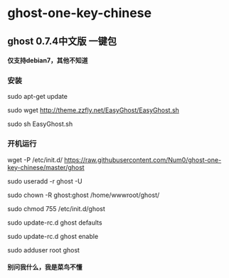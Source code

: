 # ghost-one-key-chinese
## ghost 0.7.4中文版 一键包
#### 仅支持debian7，其他不知道
### 安装
sudo apt-get update

sudo wget http://theme.zzfly.net/EasyGhost/EasyGhost.sh

sudo sh EasyGhost.sh
### 开机运行
wget -P /etc/init.d/ https://raw.githubusercontent.com/Num0/ghost-one-key-chinese/master/ghost

sudo useradd -r ghost -U

sudo chown -R ghost:ghost /home/wwwroot/ghost/

sudo chmod 755 /etc/init.d/ghost 

sudo update-rc.d ghost defaults

sudo update-rc.d ghost enable

sudo adduser root ghost
#### 别问我什么，我是菜鸟不懂
